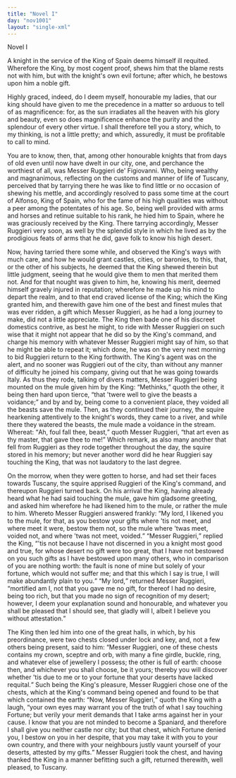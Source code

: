 ```yaml
---
title: "Novel I"
day: "nov1001"
layout: "single-xml"
---
```

<div id="nov1001" type="novella" who="neifile"><head>Novel I</head><argument><p><milestone id="p00010001"/><!--(i)-->A knight in the service of the King of Spain deems
 himself ill requited. Wherefore the King, by most
 cogent proof, shews him that the blame rests not with
 him, but with the knight's own evil fortune; after
 which, he bestows upon him a noble gift.<!--(/i)--></p></argument><div3 type="commentary" who="neifile"><p><milestone id="p00010002"/><!--(sc)-->Highly<!--(/sc)--> graced, indeed, do I deem myself, honourable my ladies,
 that our king should have given to me the precedence in a matter so
 arduous to tell of as magnificence: for, as the sun irradiates all the
 heaven with his glory and beauty, even so does magnificence enhance
 the purity and the splendour of every other virtue. I shall therefore
 tell you a story, which, to my thinking, is not a little pretty; and
 which, assuredly, it must be profitable to call to mind.</p></div3><p><milestone id="p00010003"/>You are to know, then, that, among other honourable knights
 that from days of old even until now have dwelt in our city, one, and
 perchance the worthiest of all, was Messer Ruggieri de' Figiovanni.
  <milestone id="p00010004"/>Who, being wealthy and magnanimous, reflecting on the customs and
 manner of life of Tuscany, perceived that by tarrying there he was
 like to find little or no occasion of shewing his mettle, and accordingly
 resolved to pass some time at the court of Alfonso, King of Spain,
 who for the fame of his high qualities was without a peer among the
 potentates of his age. So, being well provided with arms and horses
 and retinue suitable to his rank, he hied him to Spain, where he was
 graciously received by the King.  <milestone id="p00010005"/>There tarrying accordingly, Messer
 Ruggieri very soon, as well by the splendid style in which he lived
 as by the prodigious feats of arms that he did, gave folk to know his
 high desert.</p><p>Now, having tarried there some while, and observed the King's
 <pb n="315"/>ways with much care, and how he would grant castles, cities, or
 baronies, to this, that, or the other of his subjects, he deemed that
 the King shewed therein but little judgment, seeing that he would
 give them to men that merited them not. And for that nought was
 given to him, he, knowing his merit, deemed himself gravely injured
 in reputation; wherefore he made up his mind to depart the realm,
 and to that end craved license of the King;  <milestone id="p00010006"/>which the King granted
 him, and therewith gave him one of the best and finest mules that
 was ever ridden, a gift which Messer Ruggieri, as he had a long
 journey to make, did not a little appreciate.  <milestone id="p00010007"/>The King then bade
 one of his discreet domestics contrive, as best he might, to ride with
 Messer Ruggieri on such wise that it might not appear that he did
 so by the King's command, and charge his memory with whatever
 Messer Ruggieri might say of him, so that he might be able to repeat
 it; which done, he was on the very next morning to bid Ruggieri
 return to the King forthwith.  <milestone id="p00010008"/>The King's agent was on the
 alert, and no sooner was Ruggieri out of the city, than without any
 manner of difficulty he joined his company, giving out that he was
 going towards Italy.  <milestone id="p00010009"/>As thus they rode, talking of divers matters,
 Messer Ruggieri being mounted on the mule given him by the
 King: <q direct="unspecified">Methinks,</q> quoth the other, it being then hard upon
 tierce, <q direct="unspecified">that 'twere well to give the beasts a voidance;</q> <milestone id="p00010010"/>and by and
 by, being come to a convenient place, they voided all the beasts save
 the mule. Then, as they continued their journey, the squire
 hearkening attentively to the knight's words, they came to a river,
 and while there they watered the beasts, the mule made a voidance
 in the stream. Whereat: <q direct="unspecified">Ah, foul fall thee, beast,</q> quoth
 Messer Ruggieri, <q direct="unspecified">that art even as thy master, that gave thee to me!</q>
<milestone id="p00010011"/>Which remark, as also many another that fell from Ruggieri as they
 rode together throughout the day, the squire stored in his memory;
 but never another word did he hear Ruggieri say touching the King,
 that was not laudatory to the last degree.</p><p><milestone id="p00010012"/>On the morrow, when they were gotten to horse, and had set
 their faces towards Tuscany, the squire apprised Ruggieri of the
 King's command, and thereupon Ruggieri turned back.  <milestone id="p00010013"/>On his
 arrival the King, having already heard what he had said touching the
 mule, gave him gladsome greeting, and asked him wherefore he had
 likened him to the mule, or rather the mule to him.  <milestone id="p00010014"/>Whereto
 <pb n="316"/>Messer Ruggieri answered frankly: <q direct="unspecified">My lord, I likened you to the
 mule, for that, as you bestow your gifts where 'tis not meet, and
 where meet it were, bestow them not, so the mule where 'twas meet,
 voided not, and where 'twas not meet, voided.</q> <milestone id="p00010015"/><q direct="unspecified">Messer Ruggieri,</q>
 replied the King, <q direct="unspecified">'tis not because I have not discerned in you a
 knight most good and true, for whose desert no gift were too great,
 that I have not bestowed on you such gifts as I have bestowed upon
 many others, who in comparison of you are nothing worth: the
 fault is none of mine but solely of your fortune, which would not
 suffer me; and that this which I say is true, I will make abundantly
 plain to you.</q> <milestone id="p00010016"/><q direct="unspecified">My lord,</q> returned Messer Ruggieri, <q direct="unspecified">mortified
 am I, not that you gave me no gift, for thereof I had no desire, being
 too rich, but that you made no sign of recognition of my desert;
 however, I deem your explanation sound and honourable, and
 whatever you shall be pleased that I should see, that gladly will I,
 albeit I believe you without attestation.</q></p><p><milestone id="p00010017"/>The King then led him into one of the great halls, in which, by
 his preordinance, were two chests closed under lock and key, and, not
 a few others being present, said to him: <q direct="unspecified">Messer Ruggieri, one of
 these chests contains my crown, sceptre and orb, with many a fine
 girdle, buckle, ring, and whatever else of jewellery I possess; the
 other is full of earth: choose then, and whichever you shall choose,
 be it yours; thereby you will discover whether 'tis due to me or to
 your fortune that your deserts have lacked requital.</q> <milestone id="p00010018"/>Such being the
 King's pleasure, Messer Ruggieri chose one of the chests, which at
 the King's command being opened and found to be that which
 contained the earth: <q direct="unspecified">Now, Messer Ruggieri,</q> quoth the King
 with a laugh, <q direct="unspecified">your own eyes may warrant you of the truth of what
 I say touching Fortune; but verily your merit demands that I take
 arms against her in your cause.  <milestone id="p00010019"/>I know that you are not minded to
 become a Spaniard, and therefore I shall give you neither castle nor
 city; but that chest, which Fortune denied you, I bestow on you in
 her despite, that you may take it with you to your own country, and
 there with your neighbours justly vaunt yourself of your deserts,
 attested by my gifts.</q> <milestone id="p00010020"/>Messer Ruggieri took the chest, and having
 thanked the King in a manner befitting such a gift, returned therewith,
 well pleased, to Tuscany.</p></div>